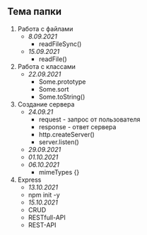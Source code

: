 ## Тема папки

1. Работа с файлами 
    - *8.09.2021*
        - readFileSync()
    - *15.09.2021*
        - readFile()
2. Работа с классами
    -  *22.09.2021*
       - Some.prototype
       - Some.sort
       - Some.toString()
3. Создание сервера
    - *24.09.21*
      - request - запрос от пользователя
      - response - ответ сервера
      - http.createServer()
      - server.listen()
    - *29.09.2021*
    - *01.10.2021*
    - *06.10.2021*
        - mimeTypes {}
4. Express
   - *13.10.2021*
    - npm init -y
   - *15.10.2021*
    - CRUD
    - RESTfull-API
    - REST-API
